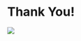 # Thank You!
![](images/phil-bizcard.jpg)<!-- .element style="border: 0; background: None; box-shadow: None height="100%" width="100%" text-align: center" -->
